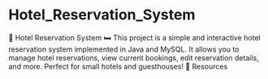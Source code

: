 # Hotel_Reservation_System
🏨 Hotel Reservation System 🛏️ This project is a simple and interactive hotel reservation system implemented in Java and MySQL. It allows you to manage hotel reservations, view current bookings, edit reservation details, and more. Perfect for small hotels and guesthouses! 🌟  Resources
